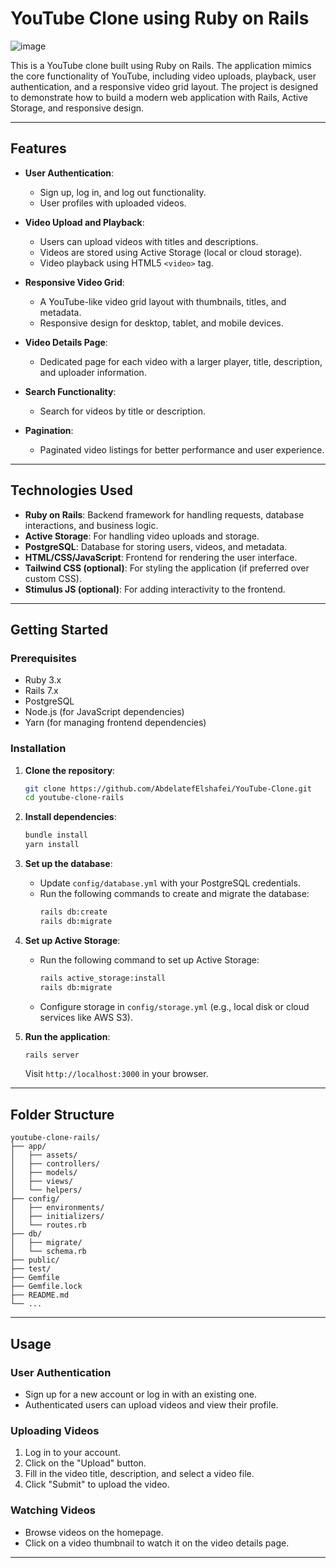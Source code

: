 # YouTube Clone using Ruby on Rails
![image](https://github.com/user-attachments/assets/f4f8a613-e7da-4c26-b053-e5746c088c39)

This is a YouTube clone built using Ruby on Rails. The application mimics the core functionality of YouTube, including video uploads, playback, user authentication, and a responsive video grid layout. The project is designed to demonstrate how to build a modern web application with Rails, Active Storage, and responsive design.

---

## Features

- **User Authentication**:
  - Sign up, log in, and log out functionality.
  - User profiles with uploaded videos.

- **Video Upload and Playback**:
  - Users can upload videos with titles and descriptions.
  - Videos are stored using Active Storage (local or cloud storage).
  - Video playback using HTML5 `<video>` tag.

- **Responsive Video Grid**:
  - A YouTube-like video grid layout with thumbnails, titles, and metadata.
  - Responsive design for desktop, tablet, and mobile devices.

- **Video Details Page**:
  - Dedicated page for each video with a larger player, title, description, and uploader information.

- **Search Functionality**:
  - Search for videos by title or description.

- **Pagination**:
  - Paginated video listings for better performance and user experience.

---

## Technologies Used

- **Ruby on Rails**: Backend framework for handling requests, database interactions, and business logic.
- **Active Storage**: For handling video uploads and storage.
- **PostgreSQL**: Database for storing users, videos, and metadata.
- **HTML/CSS/JavaScript**: Frontend for rendering the user interface.
- **Tailwind CSS (optional)**: For styling the application (if preferred over custom CSS).
- **Stimulus JS (optional)**: For adding interactivity to the frontend.

---

## Getting Started

### Prerequisites

- Ruby 3.x
- Rails 7.x
- PostgreSQL
- Node.js (for JavaScript dependencies)
- Yarn (for managing frontend dependencies)

### Installation

1. **Clone the repository**:
   ```bash
   git clone https://github.com/AbdelatefElshafei/YouTube-Clone.git
   cd youtube-clone-rails
   ```

2. **Install dependencies**:
   ```bash
   bundle install
   yarn install
   ```

3. **Set up the database**:
   - Update `config/database.yml` with your PostgreSQL credentials.
   - Run the following commands to create and migrate the database:
     ```bash
     rails db:create
     rails db:migrate
     ```

4. **Set up Active Storage**:
   - Run the following command to set up Active Storage:
     ```bash
     rails active_storage:install
     rails db:migrate
     ```
   - Configure storage in `config/storage.yml` (e.g., local disk or cloud services like AWS S3).

5. **Run the application**:
   ```bash
   rails server
   ```
   Visit `http://localhost:3000` in your browser.

---

## Folder Structure

```
youtube-clone-rails/
├── app/
│   ├── assets/
│   ├── controllers/
│   ├── models/
│   ├── views/
│   └── helpers/
├── config/
│   ├── environments/
│   ├── initializers/
│   └── routes.rb
├── db/
│   ├── migrate/
│   └── schema.rb
├── public/
├── test/
├── Gemfile
├── Gemfile.lock
├── README.md
└── ...
```

---

## Usage

### User Authentication

- Sign up for a new account or log in with an existing one.
- Authenticated users can upload videos and view their profile.

### Uploading Videos

1. Log in to your account.
2. Click on the "Upload" button.
3. Fill in the video title, description, and select a video file.
4. Click "Submit" to upload the video.

### Watching Videos

- Browse videos on the homepage.
- Click on a video thumbnail to watch it on the video details page.
---
